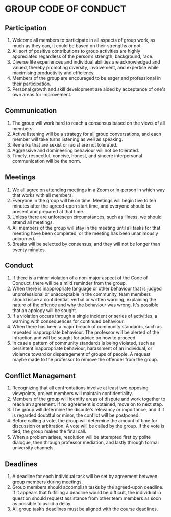 # GROUP CODE OF CONDUCT

## Participation

1. Welcome all members to participate in all aspects of group work, as much as they can, it could be based on their strengths or not.
2. All sort of positive contributions to group activities are highly appreciated regardless of the person’s strength, background, race.
3. Diverse life experiences and individual abilities are acknowledged and valued, thereby promoting diversity, involvement, and expertise while maximising productivity and efficiency.
4. Members of the group are encouraged to be eager and professional in their participation.
5. Personal growth and skill development are aided by acceptance of one's own areas for improvement.

## Communication

1. The group will work hard to reach a consensus based on the views of all members.
2. Active listening will be a strategy for all group conversations, and each member will take turns listening as well as speaking.
3. Remarks that are sexist or racist are not tolerated.
4. Aggressive and domineering behaviour will not be tolerated.
5. Timely, respectful, concise, honest, and sincere interpersonal communication will be the norm.

## Meetings

1. We all agree on attending meetings in a Zoom or in-person in which way that works with all members.
2. Everyone in the group will be on time. Meetings will begin five to ten minutes after the agreed-upon start time, and everyone should be present and prepared at that time.
3. Unless there are unforeseen circumstances, such as illness, we should attend all meetings.
4. All members of the group will stay in the meeting until all tasks for that meeting have been completed, or the meeting has been unanimously adjourned.
5. Breaks will be selected by consensus, and they will not be longer than twenty minutes.

## Conduct

1. If there is a minor violation of a non-major aspect of the Code of Conduct, there will be a mild reminder from the group.
2. When there is inappropriate language or other behaviour that is judged unprofessional or unacceptable in the community, team members should issue a confidential, verbal or written warning, explaining the nature of the offence and why the behaviour was wrong. It's possible that an apology will be sought.
3. If a violation occurs through a single incident or series of activities, a warning with consequences for continued behaviour.
4. When there has been a major breach of community standards, such as repeated inappropriate behaviour. The professor will be alerted of the infraction and will be sought for advice on how to proceed.
5. In case a pattern of community standards is being violated, such as persistent inappropriate behaviour, harassment of an individual, or violence toward or disparagement of groups of people. A request maybe made to the professor to remove the offender from the group.

## Conflict Management

1. Recognizing that all confrontations involve at least two opposing viewpoints, project members will maintain confidentiality.
2. Members of the group will identify areas of dispute and work together to reach an agreement. If no agreement is obtained, move on to next step.
3. The group will determine the dispute's relevancy or importance, and if it is regarded doubtful or minor, the conflict will be postponed.
4. Before calling a vote, the group will determine the amount of time for discussion or arbitration. A vote will be called by the group. If the vote is tied, the group makes the final call.
5. When a problem arises, resolution will be attempted first by polite dialogue, then through professor mediation, and lastly through formal university channels.

## Deadlines

1. A deadline for each individual task will be set by agreement between group members during meetings.
2. Group members should accomplish tasks by the agreed-upon deadline. If it appears that fulfilling a deadline would be difficult, the individual in question should request assistance from other team members as soon as possible to avoid a delay.
3. All group task’s deadlines must be aligned with the course deadlines.